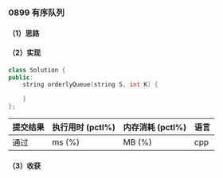 ### 0899 有序队列

#### （1）思路

#### （2）实现

```cpp
class Solution {
public:
    string orderlyQueue(string S, int K) {

    }
};
```

| 提交结果 | 执行用时 (pctl%) | 内存消耗 (pctl%) | 语言 |
|:---------|:-----------------|:-----------------|:-----|
| 通过     |  ms (%)   |  MB (%)  | cpp  |

#### （3）收获
